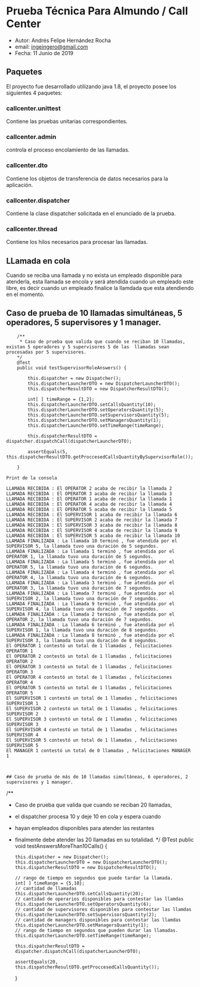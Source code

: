 
# Prueba Técnica Para Almundo / Call Center
* Autor: Andrés Felipe Hernández Rocha
* email: ingeingero@gmail.com
* Fecha: 11 Junio de 2019

## Paquetes

El proyecto fue desarrollado utilizando java 1.8, el proyecto posee los siguientes 4 paquetes:

### callcenter.unittest

Contiene las pruebas unitarias correspondientes.

### callcenter.admin

controla el proceso encolamiento de las llamadas.

### callcenter.dto

Contiene los objetos de transferencia de datos necesarios para la aplicación.

### callcenter.dispatcher

Contiene la clase dispatcher solicitada en el enunciado de la prueba.

### callcenter.thread

Contiene los hilos necesarios para procesar las llamadas.

## LLamada en cola

Cuando se reciba una llamada y no exista un empleado disponible para atenderla, esta llamada se encola y será atendida cuando  un empleado este libre, es decir cuando un empleado finalice la llamdada que esta atendiendo en el momento.

## Caso de prueba de 10 llamadas simultáneas, 5 operadores, 5 supervisores y 1 manager.

```
	/**
	 * Caso de prueba que valida que cuando se reciban 10 llamadas, existan 5 operadores y 5 supervisores 5 de las 	llamadas sean procesadas por 5 supervisores.
	*/
	@Test
	public void testSupervisorRoleAnswers() {
		
		this.dispatcher = new Dispatcher();
		this.dispatcherLauncherDTO = new DispatcherLauncherDTO();
		this.dispatcherResultDTO = new DispatcherResultDTO();
		
		int[ ] timeRange = {1,2};
		this.dispatcherLauncherDTO.setCallsQuantity(10);
		this.dispatcherLauncherDTO.setOperatorsQuantity(5);
		this.dispatcherLauncherDTO.setSupervisorsQuantity(5);
		this.dispatcherLauncherDTO.setManagersQuantity(1);
		this.dispatcherLauncherDTO.setTimeRange(timeRange);
		
		this.dispatcherResultDTO = dispatcher.dispatchCall(dispatcherLauncherDTO);
		
		assertEquals(5, this.dispatcherResultDTO.getProccesedCallsQuantityBySupervisorRole());
		
	}
	
Print de la consola

LLAMADA RECIBIDA : El OPERATOR 2 acaba de recibir la llamada 2
LLAMADA RECIBIDA : El OPERATOR 3 acaba de recibir la llamada 3
LLAMADA RECIBIDA : El OPERATOR 1 acaba de recibir la llamada 1
LLAMADA RECIBIDA : El OPERATOR 4 acaba de recibir la llamada 4
LLAMADA RECIBIDA : El OPERATOR 5 acaba de recibir la llamada 5
LLAMADA RECIBIDA : El SUPERVISOR 1 acaba de recibir la llamada 6
LLAMADA RECIBIDA : El SUPERVISOR 2 acaba de recibir la llamada 7
LLAMADA RECIBIDA : El SUPERVISOR 3 acaba de recibir la llamada 8
LLAMADA RECIBIDA : El SUPERVISOR 4 acaba de recibir la llamada 9
LLAMADA RECIBIDA : El SUPERVISOR 5 acaba de recibir la llamada 10
LLAMADA FINALIZADA : La llamada 10 terminó , fue atendida por el SUPERVISOR 5, la llamada tuvo una duración de 5 segundos.
LLAMADA FINALIZADA : La llamada 1 terminó , fue atendida por el OPERATOR 1, la llamada tuvo una duración de 5 segundos.
LLAMADA FINALIZADA : La llamada 5 terminó , fue atendida por el OPERATOR 5, la llamada tuvo una duración de 6 segundos.
LLAMADA FINALIZADA : La llamada 4 terminó , fue atendida por el OPERATOR 4, la llamada tuvo una duración de 6 segundos.
LLAMADA FINALIZADA : La llamada 3 terminó , fue atendida por el OPERATOR 3, la llamada tuvo una duración de 7 segundos.
LLAMADA FINALIZADA : La llamada 7 terminó , fue atendida por el SUPERVISOR 2, la llamada tuvo una duración de 7 segundos.
LLAMADA FINALIZADA : La llamada 9 terminó , fue atendida por el SUPERVISOR 4, la llamada tuvo una duración de 7 segundos.
LLAMADA FINALIZADA : La llamada 2 terminó , fue atendida por el OPERATOR 2, la llamada tuvo una duración de 7 segundos.
LLAMADA FINALIZADA : La llamada 6 terminó , fue atendida por el SUPERVISOR 1, la llamada tuvo una duración de 8 segundos.
LLAMADA FINALIZADA : La llamada 8 terminó , fue atendida por el SUPERVISOR 3, la llamada tuvo una duración de 8 segundos.
El OPERATOR 1 contestó un total de 1 llamadas , felicitaciones OPERATOR 1
El OPERATOR 2 contestó un total de 1 llamadas , felicitaciones OPERATOR 2
El OPERATOR 3 contestó un total de 1 llamadas , felicitaciones OPERATOR 3
El OPERATOR 4 contestó un total de 1 llamadas , felicitaciones OPERATOR 4
El OPERATOR 5 contestó un total de 1 llamadas , felicitaciones OPERATOR 5
El SUPERVISOR 1 contestó un total de 1 llamadas , felicitaciones SUPERVISOR 1
El SUPERVISOR 2 contestó un total de 1 llamadas , felicitaciones SUPERVISOR 2
El SUPERVISOR 3 contestó un total de 1 llamadas , felicitaciones SUPERVISOR 3
El SUPERVISOR 4 contestó un total de 1 llamadas , felicitaciones SUPERVISOR 4
El SUPERVISOR 5 contestó un total de 1 llamadas , felicitaciones SUPERVISOR 5
El MANAGER 1 contestó un total de 0 llamadas , felicitaciones MANAGER 1

	
	
## Caso de prueba de más de 10 llamadas simultáneas, 6 operadores, 2 supervisores y 1 manager.

```
  /**
  * Caso de prueba que valida que cuando se reciban 20 llamadas, 
  * el dispatcher procesa 10 y deje 10 en cola y espera cuando     
  * hayan empleados disponibles para atender las restantes
  * finalmente debe atender las 20 llamadas en su totalidad.
  */
	@Test
	public void testAnswersMoreThan10Calls() {
		
		this.dispatcher = new Dispatcher();
		this.dispatcherLauncherDTO = new DispatcherLauncherDTO();
		this.dispatcherResultDTO = new DispatcherResultDTO();
		
		// rango de tiempo en segundos que puede tardar la llamada.
		int[ ] timeRange = {5,10};
		// cantidad de llamadas
		this.dispatcherLauncherDTO.setCallsQuantity(20);
		// cantidad de operarios disponibles para contestar las llamdas
		this.dispatcherLauncherDTO.setOperatorsQuantity(6);
		// cantidad de supervisores disponibles para contestar las llamdas
		this.dispatcherLauncherDTO.setSupervisorsQuantity(2);
		// cantidad de managers disponibles para contestar las llamdas
		this.dispatcherLauncherDTO.setManagersQuantity(1);
		// rango de tiempo en segundos que pueden durar las llamadas.
		this.dispatcherLauncherDTO.setTimeRange(timeRange);
		
		this.dispatcherResultDTO = dispatcher.dispatchCall(dispatcherLauncherDTO);
		
		assertEquals(20, this.dispatcherResultDTO.getProccesedCallsQuantity());
		
	}
	
	


